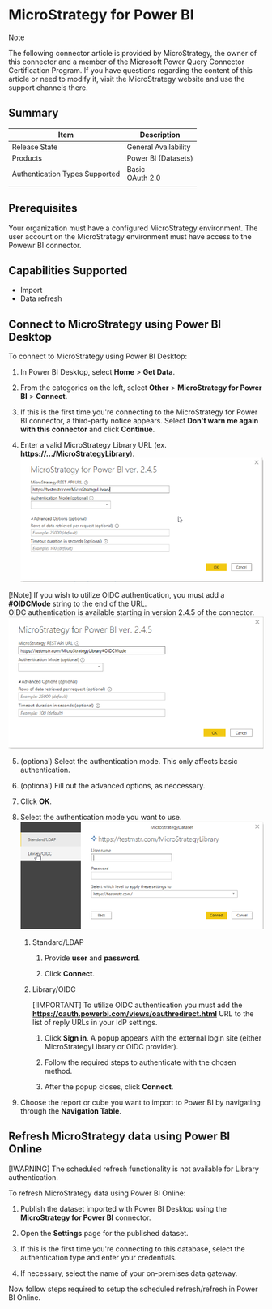 # MicroStrategy for Power BI

>[!Note]
>The following connector article is provided by MicroStrategy, the owner of this connector and a member of the Microsoft Power Query Connector Certification Program. If you have questions regarding the content of this article or need to modify it, visit the MicroStrategy website and use the support channels there.

## Summary

| Item | Description |
| ---- | ----------- |
| Release State | General Availability |
| Products | Power BI (Datasets) |
| Authentication Types Supported | Basic</br>OAuth 2.0 |
| | |

## Prerequisites

Your organization must have a configured MicroStrategy environment. The user account on the MicroStrategy environment must have access to the Powewr BI connector.
 
## Capabilities Supported
* Import
* Data refresh

## Connect to MicroStrategy using Power BI Desktop

To connect to MicroStrategy using Power BI Desktop:

1. In Power BI Desktop, select **Home** > **Get Data**. 

2. From the categories on the left, select **Other** > **MicroStrategy for Power BI** > **Connect**.

3. If this is the first time you're connecting to the MicroStrategy for Power BI connector, a third-party notice appears. Select **Don't warn me again with this connector** and click **Continue**.

4. Enter a valid MicroStrategy Library URL (ex. **https://.../MicroStrategyLibrary**).
![Stdandard environement URL example](./media/micro-strategy-for-power-bi/pbi_standard_login.png)

[!Note] If you wish to utilize OIDC authentication, you must add a **#OIDCMode** string to the end of the URL.</br>OIDC authentication is available starting in version 2.4.5 of the connector.
![OIDC environement URL example](./media/micro-strategy-for-power-bi/pbi_oidc_login.png)

5. (optional) Select the authentication mode. This only affects basic authentication.

6. (optional) Fill out the advanced options, as neccessary.

7. Click **OK**.

8. Select the authentication mode you want to use.
![Authentication method selection window](./media/micro-strategy-for-power-bi/pbi_login_screen_2.png)


   1. Standard/LDAP

      1. Provide **user** and **password**.

      2. Click **Connect**.
   
   2. Library/OIDC

      [!IMPORTANT] To utilize OIDC authentication you must add the **https://oauth.powerbi.com/views/oauthredirect.html** URL to the list of reply URLs in your IdP settings.

      1. Click **Sign in**. A popup appears with the external login site (either MicroStrategyLibrary or OIDC provider).

      2. Follow the required steps to authenticate with the chosen method.

      3. After the popup closes, click **Connect**.

9. Choose the report or cube you want to import to Power BI by navigating through the **Navigation Table**.

## Refresh MicroStrategy data using Power BI Online

[!WARNING] The scheduled refresh functionality is not available for Library authentication.

To refresh MicroStrategy data using Power BI Online:
 
1. Publish the dataset imported with Power BI Desktop using the **MicroStrategy for Power BI** connector.

2. Open the **Settings** page for the published dataset.

3. If this is the first time you're connecting to this database, select the authentication type and enter your credentials.

4. If necessary, select the name of your on-premises data gateway.

Now follow steps required to setup the scheduled refresh/refresh in Power BI Online.
